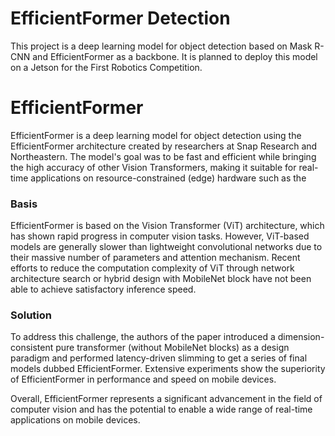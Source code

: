 # EfficientFormer Detection

This project is a deep learning model for object detection based on Mask R-CNN and EfficientFormer as a backbone.
It is planned to deploy this model on a Jetson for the First Robotics Competition.


# EfficientFormer

EfficientFormer is a deep learning model for object detection using the EfficientFormer architecture created by researchers at Snap Research and Northeastern. The model's goal was to be fast and efficient while bringing the high accuracy of other Vision Transformers, making it suitable for real-time applications on resource-constrained (edge) hardware such as the 

### Basis
EfficientFormer is based on the Vision Transformer (ViT) architecture, which has shown rapid progress in computer vision tasks. However, ViT-based models are generally slower than lightweight convolutional networks due to their massive number of parameters and attention mechanism. Recent efforts to reduce the computation complexity of ViT through network architecture search or hybrid design with MobileNet block have not been able to achieve satisfactory inference speed.

### Solution
To address this challenge, the authors of the paper introduced a dimension-consistent pure transformer (without MobileNet blocks) as a design paradigm and performed latency-driven slimming to get a series of final models dubbed EfficientFormer. Extensive experiments show the superiority of EfficientFormer in performance and speed on mobile devices. 

Overall, EfficientFormer represents a significant advancement in the field of computer vision and has the potential to enable a wide range of real-time applications on mobile devices. 